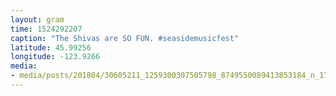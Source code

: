 ```yaml
---
layout: gram
time: 1524292207
caption: "The Shivas are SO FUN. #seasidemusicfest"
latitude: 45.99256
longitude: -123.9266
media:
- media/posts/201804/30605211_1259300307505798_8749550089413853184_n_17940645052023381.jpg
---
```

